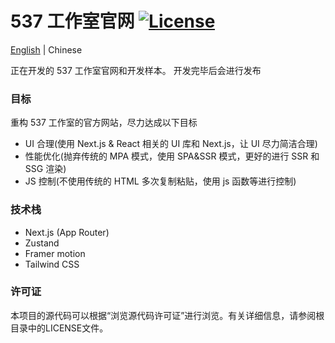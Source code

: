 # 537 工作室官网 [![License](https://img.shields.io/badge/License-View--Only%20License-blue)](https://github.com/537Studio/website-test/blob/537main/LICENSE)

[English](https://github.com/537Studio/website-test/blob/537main/README.en_us.md) | Chinese

正在开发的 537 工作室官网和开发样本。
开发完毕后会进行发布

### 目标

重构 537 工作室的官方网站，尽力达成以下目标

- UI 合理(使用 Next.js & React 相关的 UI 库和 Next.js，让 UI 尽力简洁合理)
- 性能优化(抛弃传统的 MPA 模式，使用 SPA&SSR 模式，更好的进行 SSR 和 SSG 渲染)
- JS 控制(不使用传统的 HTML 多次复制粘贴，使用 js 函数等进行控制)

### 技术栈

- Next.js (App Router)
- Zustand
- Framer motion
- Tailwind CSS

### 许可证

本项目的源代码可以根据“浏览源代码许可证”进行浏览。有关详细信息，请参阅根目录中的LICENSE文件。
